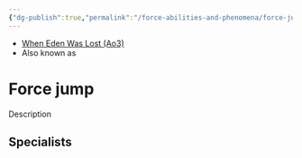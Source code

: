 ```yaml
---
{"dg-publish":true,"permalink":"/force-abilities-and-phenomena/force-jump/","tags":["light dark universal","offense defense utility","control sense alter","forcepower"]}
---
```


- [When Eden Was Lost (Ao3)](https://archiveofourown.org/works/19334440/chapters/45992584)
- Also known as 

# Force jump
Description

**Specialists**
- 
